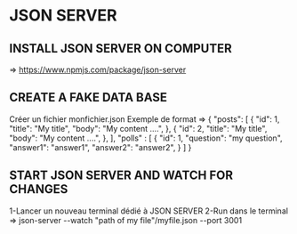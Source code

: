 # JSON SERVER

## INSTALL JSON SERVER ON COMPUTER
=> https://www.npmjs.com/package/json-server

## CREATE A FAKE DATA BASE
Créer un fichier monfichier.json
    Exemple de format =>
        {
            "posts": [
                {
                    "id": 1,
                    "title": "My title",
                    "body": "My content ....",
                },
                {
                    "id": 2,
                    "title": "My title",
                    "body": "My content ....",
                },
            ],
            "polls" : [
                {
                    "id": 1,
                    "question": "my question",
                    "answer1": "answer1",
                    "answer2": "answer2",
                }
            ]
        }

## START JSON SERVER AND WATCH FOR CHANGES
1-Lancer un nouveau terminal dédié à JSON SERVER
2-Run dans le terminal => json-server --watch "path of my file"/myfile.json --port 3001
